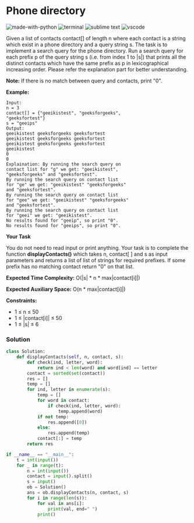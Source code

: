 # Phone directory
![made-with-python](https://img.shields.io/badge/Made%20with-Python-007396.svg)
![terminal](https://img.shields.io/badge/Windows%20Terminal-4D4D4D?logo=windows%20terminal&logoColor=white)
![sublime text](https://img.shields.io/badge/sublime_text-%23575757.svg?logo=sublime-text&logoColor=important)
![vscode](https://img.shields.io/badge/Visual_Studio_Code-0078D4?logo=visual%20studio%20code&logoColor=white)

Given a list of contacts contact[] of length n where each contact is a string which exist in a phone directory and a query string s. The task is to implement a search query for the phone directory. Run a search query for each prefix p of the query string s (i.e. from  index 1 to |s|) that prints all the distinct contacts which have the same prefix as p in lexicographical increasing order. Please refer the explanation part for better understanding.

**Note:** If there is no match between query and contacts, print "0".

__Example:__
```
Input:
n = 3
contact[] = {"geeikistest", "geeksforgeeks",
"geeksfortest"}
s = "geeips"
Output:
geeikistest geeksforgeeks geeksfortest
geeikistest geeksforgeeks geeksfortest
geeikistest geeksforgeeks geeksfortest
geeikistest
0
0
Explaination: By running the search query on
contact list for "g" we get: "geeikistest",
"geeksforgeeks" and "geeksfortest".
By running the search query on contact list
for "ge" we get: "geeikistest" "geeksforgeeks"
and "geeksfortest".
By running the search query on contact list
for "gee" we get: "geeikistest" "geeksforgeeks"
and "geeksfortest".
By running the search query on contact list
for "geei" we get: "geeikistest".
No results found for "geeip", so print "0".
No results found for "geeips", so print "0".
```
__Your Task__

You do not need to read input or print anything. Your task is to complete the function **displayContacts()** which takes n, contact[ ] and s as input parameters and returns a list of list of strings for required prefixes. If some prefix has no matching contact return "0" on that list.

__Expected Time Complexity:__ O(|s| * n * max|contact[i]|)

__Expected Auxiliary Space:__ O(n * max|contact[i]|)

__Constraints:__
- 1 ≤ n ≤ 50
- 1 ≤ |contact[i]| ≤ 50
- 1 ≤ |s| ≤ 6

### Solution
```py
class Solution:
    def displayContacts(self, n, contact, s):
        def check(ind, letter, word):
            return ind < len(word) and word[ind] == letter
        contact = sorted(set(contact))
        res = []
        temp = []
        for ind, letter in enumerate(s):
            temp = []
            for word in contact:
                if check(ind, letter, word):
                    temp.append(word)
            if not temp:
                res.append([0])
            else:
                res.append(temp)
            contact[:] = temp
        return res

if __name__ == "__main__":
    t = int(input())
    for _ in range(t):
        n = int(input())
        contact = input().split()
        s = input()
        ob = Solution()
        ans = ob.displayContacts(n, contact, s)
        for i in range(len(s)):
            for val in ans[i]:
                print(val, end=" ")
            print()
```


